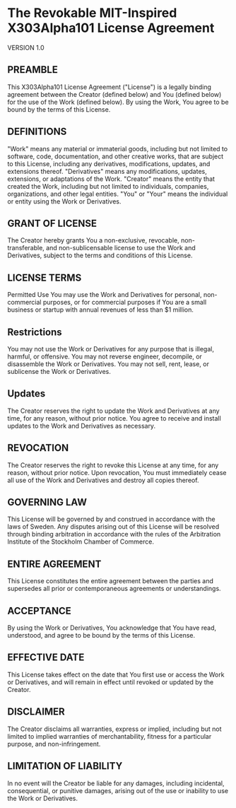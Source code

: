 # The Revokable MIT-Inspired X303Alpha101 License Agreement

VERSION 1.0

## PREAMBLE

This X303Alpha101 License Agreement ("License") is a legally binding agreement between the Creator (defined below) and You (defined below) for the use of the Work (defined below). By using the Work, You agree to be bound by the terms of this License.

## DEFINITIONS
"Work" means any material or immaterial goods, including but not limited to software, code, documentation, and other creative works, that are subject to this License, including any derivatives, modifications, updates, and extensions thereof.
"Derivatives" means any modifications, updates, extensions, or adaptations of the Work.
"Creator" means the entity that created the Work, including but not limited to individuals, companies, organizations, and other legal entities.
"You" or "Your" means the individual or entity using the Work or Derivatives.

## GRANT OF LICENSE
The Creator hereby grants You a non-exclusive, revocable, non-transferable, and non-sublicensable license to use the Work and Derivatives, subject to the terms and conditions of this License.

## LICENSE TERMS
Permitted Use
You may use the Work and Derivatives for personal, non-commercial purposes, or for commercial purposes if You are a small business or startup with annual revenues of less than $1 million.

## Restrictions
You may not use the Work or Derivatives for any purpose that is illegal, harmful, or offensive. You may not reverse engineer, decompile, or disassemble the Work or Derivatives. You may not sell, rent, lease, or sublicense the Work or Derivatives.

## Updates
The Creator reserves the right to update the Work and Derivatives at any time, for any reason, without prior notice. You agree to receive and install updates to the Work and Derivatives as necessary.

## REVOCATION
The Creator reserves the right to revoke this License at any time, for any reason, without prior notice. Upon revocation, You must immediately cease all use of the Work and Derivatives and destroy all copies thereof.

## GOVERNING LAW
This License will be governed by and construed in accordance with the laws of Sweden. Any disputes arising out of this License will be resolved through binding arbitration in accordance with the rules of the Arbitration Institute of the Stockholm Chamber of Commerce.

## ENTIRE AGREEMENT
This License constitutes the entire agreement between the parties and supersedes all prior or contemporaneous agreements or understandings.

## ACCEPTANCE
By using the Work or Derivatives, You acknowledge that You have read, understood, and agree to be bound by the terms of this License.

## EFFECTIVE DATE
This License takes effect on the date that You first use or access the Work or Derivatives, and will remain in effect until revoked or updated by the Creator.

## DISCLAIMER
The Creator disclaims all warranties, express or implied, including but not limited to implied warranties of merchantability, fitness for a particular purpose, and non-infringement.

## LIMITATION OF LIABILITY
In no event will the Creator be liable for any damages, including incidental, consequential, or punitive damages, arising out of the use or inability to use the Work or Derivatives.
